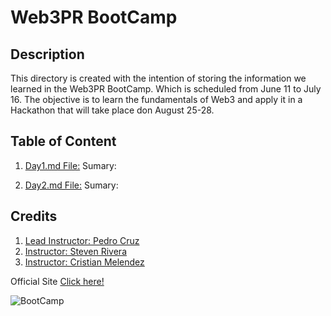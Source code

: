 # Web3PR BootCamp

## Description

This directory is created with the intention of storing the information we learned 
in the Web3PR BootCamp. Which is scheduled from June 11 to July 16. The objective is 
to learn the fundamentals of Web3 and apply it in a Hackathon that will take place 
don August 25-28.

## Table of Content

1. [Day1.md File:](https://github.com/afiorg9000/Web3-bootcamp/blob/main/Day1.md)
	Sumary:

2. [Day2.md File:](https://github.com/afiorg9000/Web3-bootcamp/blob/main/Day2.md)
	Sumary:

## Credits

1. [Lead Instructor: Pedro Cruz](https://twitter.com/MetaverseDreams)
2. [Instructor: Steven Rivera](https://twitter.com/stevenlriv)
3. [Instructor: Cristian Melendez](https://www.linkedin.com/in/cristian-melendez-64226b110/?originalSubdomain=pr)

Official Site [Click here!](https://web3pr.camp)

![BootCamp](https://assets.weforum.org/article/image/0R7BdnZl_gyeWOKsudAVmI7gNR673V4BIxQM6gwT-FY.png)

